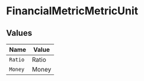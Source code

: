# FinancialMetricMetricUnit


## Values

| Name    | Value   |
| ------- | ------- |
| `Ratio` | Ratio   |
| `Money` | Money   |